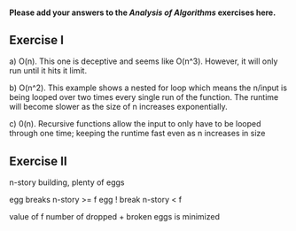 #### Please add your answers to the ***Analysis of  Algorithms*** exercises here.

## Exercise I


a) O(n). This one is deceptive and seems like O(n^3). However, it will only run until it hits it limit.


b) O(n^2). This example shows a nested for loop which means the n/input is being looped over two times every single run of the function. The runtime will become slower as the size of n increases exponentially.



c)  0(n). Recursive functions allow the input to only have to be looped through one time; keeping the runtime fast even as n increases in size



## Exercise II

n-story building, plenty of eggs

egg breaks n-story >= f
egg ! break n-story < f

value of f
number of dropped + broken eggs is minimized


